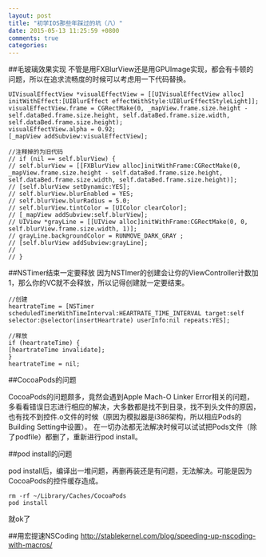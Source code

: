 ```yaml
---
layout: post
title: "初学IOS那些年踩过的坑（八）"
date: 2015-05-13 11:25:59 +0800
comments: true
categories: 
---
```


##毛玻璃效果实现
不管是用FXBlurView还是用GPUImage实现，都会有卡顿的问题，所以在追求流畅度的时候可以考虑用一下代码替换。

```objc
UIVisualEffectView *visualEffectView = [[UIVisualEffectView alloc] initWithEffect:[UIBlurEffect effectWithStyle:UIBlurEffectStyleLight]];
visualEffectView.frame = CGRectMake(0, _mapView.frame.size.height - self.dataBed.frame.size.height, self.dataBed.frame.size.width, self.dataBed.frame.size.height);
visualEffectView.alpha = 0.92;
[_mapView addSubview:visualEffectView];

//注释掉的为旧代码
// if (nil == self.blurView) {
// self.blurView = [[FXBlurView alloc]initWithFrame:CGRectMake(0, _mapView.frame.size.height - self.dataBed.frame.size.height, self.dataBed.frame.size.width, self.dataBed.frame.size.height)];
// [self.blurView setDynamic:YES];
// self.blurView.blurEnabled = YES;
// self.blurView.blurRadius = 5.0;
// self.blurView.tintColor = [UIColor clearColor];
// [_mapView addSubview:self.blurView];
// UIView *grayLine = [[UIView alloc]initWithFrame:CGRectMake(0, 0, self.blurView.frame.size.width, 1)];
// grayLine.backgroundColor = RUNMOVE_DARK_GRAY ;
// [self.blurView addSubview:grayLine];
//
// }

```

##NSTimer结束一定要释放
因为NSTImer的创建会让你的ViewController计数加1，那么你的VC就不会释放，所以记得创建就一定要结束。

```objc
//创建
heartrateTime = [NSTimer scheduledTimerWithTimeInterval:HEARTRATE_TIME_INTERVAL target:self selector:@selector(insertHeartrate) userInfo:nil repeats:YES];

//释放
if (heartrateTime) {
[heartrateTime invalidate];
}
heartrateTime = nil;

```

##CocoaPods的问题

CocoaPods的问题颇多，竟然会遇到Apple Mach-O Linker Error相关的问题，多看看错误日志进行相应的解决，大多数都是找不到目录，找不到头文件的原因，也有找不到控件.o文件的时候（原因为模拟器是i386架构，所以相应Pods的Building Setting中设置）。
在一切办法都无法解决时候可以试试把Pods文件（除了podfile）都删了，重新进行pod install。

##pod install的问题

pod install后，编译出一堆问题，再删再装还是有问题，无法解决。可能是因为CocoaPods的控件缓存造成。

```
rm -rf ~/Library/Caches/CocoaPods
pod install
```

就ok了

##用宏提速NSCoding
http://stablekernel.com/blog/speeding-up-nscoding-with-macros/

